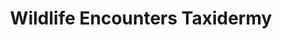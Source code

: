 ---
title: "Wildlife Encounters Taxidermy"
url: /hurley/wildlife-encounters-taxidermy/
shop: shop
---